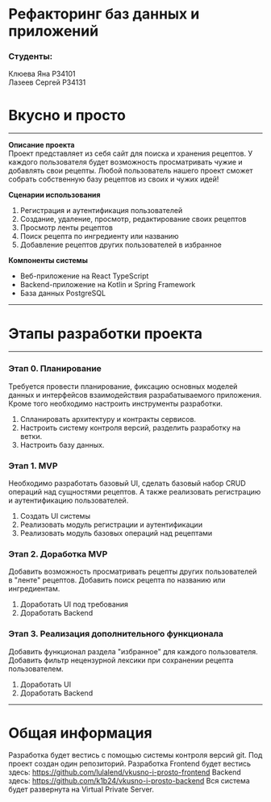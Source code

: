 # Рефакторинг баз данных и приложений

### Студенты:
Клюева Яна P34101  
Лазеев Сергей P34131 

# Вкусно и просто

****

**Описание проекта**  
Проект представляет из себя сайт для поиска и хранения рецептов. У каждого
пользователя будет возможность просматривать чужие и добавлять свои рецепты.
Любой пользователь нашего проект сможет собрать собственную базу рецептов из 
своих и чужих идей!

**Сценарии использования**  
1. Регистрация и аутентификация пользователей
2. Создание, удаление, просмотр, редактирование своих рецептов
3. Просмотр ленты рецептов
4. Поиск рецепта по ингредиенту или названию
5. Добавление рецептов других пользователей в избранное

**Компоненты системы**  
* Веб-приложение на React TypeScript
* Backend-приложение на Kotlin и Spring Framework
* База данных PostgreSQL

****

# Этапы разработки проекта

****
### Этап 0. Планирование  
Требуется провести планирование, фиксацию основных моделей данных
и интерфейсов взаимодействия разрабатываемого приложения. Кроме того необходимо настроить
инструменты разработки. 

1. Спланировать архитектуру и контракты сервисов.
2. Настроить систему контроля версий, разделить разработку на ветки.
3. Настроить базу данных.

### Этап 1. MVP  
Необходимо разработать базовый UI, сделать базовый набор CRUD операций над
сущностями рецептов. А также реализовать регистрацию и аутентификацию пользователей.

1. Создать UI системы
2. Реализовать модуль регистрации и аутентификации
3. Реализовать модуль базовых операций над рецептами

### Этап 2. Доработка MVP
Добавить возможность просматривать рецепты других пользователей в "ленте" рецептов.
Добавить поиск рецепта по названию или ингредиентам. 

1. Доработать UI под требования
2. Доработать Backend

### Этап 3. Реализация дополнительного функционала
Добавить функционал раздела "избранное" для каждого пользователя. Добавить
фильтр нецензурной лексики при сохранении рецепта пользователем.

1. Доработать UI
2. Доработать Backend


****
# Общая информация 
Разработка будет вестись с помощью системы контроля версий git. Под проект
создан один репозиторий. 
Разработка Frontend будет вестись здесь: https://github.com/lulalend/vkusno-i-prosto-frontend 
Backend здесь: https://github.com/k1b24/vkusno-i-prosto-backend
Вся система будет развернута на Virtual Private Server.
